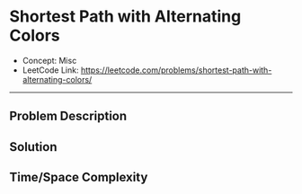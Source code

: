 # Shortest Path with Alternating Colors

- Concept: Misc
- LeetCode Link: https://leetcode.com/problems/shortest-path-with-alternating-colors/

---

## Problem Description

## Solution

## Time/Space Complexity


